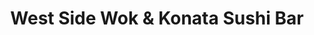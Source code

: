 ---
layout: place
title: "West Side Wok & Konata Sushi Bar"
permalink: /new-york/new-york/west-side-wok-konata-sushi-bar.html
stateAbbr: NY
stateName: New York
cityName: New York
seo:
  name: "West Side Wok & Konata Sushi Bar"
  type: Restaurant
  links: https://www.westsidewok.com/
description: "Looking for sushi in New York, New York? Check out West Side Wok & Konata Sushi Bar for a delightful Japanese dining experience. Enjoy a variety of sushi and..."
place_id: ChIJVYvJZV5ZwokRB_UCppYi50w
photos:
  - name: >-
      places/ChIJVYvJZV5ZwokRB_UCppYi50w/photos/AeeoHcKFNTrThDKeGcO9cguaBwL9o7wR2f248FVMorx4ijX34zniLs_v7jI9-mbrCEO33SHdD0X0eNgMiVdUmE5WNP0m41PH0Cxj7z1sZCgu0RzGKZGYRN1ZpPATIXYK6YuLUbgmuhPDIvcfcmnMX1fCn2TlCivMt_OsTXDwtBCsiM-ikrgrGeI0NZ2WlDF2kG221YO5Flq10xOoQ07awvtDG83bejqST-68KGsEbPvrpuCeX3DRkahHuZCOHXZim5hT5Yd5DWEntxwXdf8b92tFaYtXrxakhIst8cG4PyoZ4zLXuE4ZCvG2lfTWdVn75WlbJvhFPTnzyl4GREPmyaOz_eFuxnBRbny63aqLir_ALJgjKXVeB9yvEjM5_NQGjdrp4l3ILDfnpj-itweViXzrFUBMD4SUnj2zB27eBJ_jA4F4mAU
    widthPx: 4032
    heightPx: 3024
    authorAttributions:
      - displayName: Yaakov Bressler
        uri: https://maps.google.com/maps/contrib/109315771636698201791
        photoUri: >-
          https://lh3.googleusercontent.com/a-/ALV-UjW8rYqNtE6hYULT3s-8XbgBwGCmP1mu3sZRck-mXNgemGDcCxiE=s100-p-k-no-mo
    flagContentUri: >-
      https://www.google.com/local/imagery/report/?cb_client=maps_api_places.places_api&image_key=!1e10!2sCIHM0ogKEICAgICGxsuNxwE&hl=en-US
    googleMapsUri: >-
      https://www.google.com/maps/place//data=!3m4!1e2!3m2!1sCIHM0ogKEICAgICGxsuNxwE!2e10!4m2!3m1!1s0x89c2595e65c98b55:0x4ce72296a602f507
  - name: >-
      places/ChIJVYvJZV5ZwokRB_UCppYi50w/photos/AeeoHcIPcaseX5LeR-RTb9trU4zQ5O2peQGDqlvAxGzJnqXr1lN-X7ffFvTCfqK5jlFhDbW9rtmlSajju_efKXaPq9kMa9hC-mcjID_T-D7PRsZVxn6NmCnQ3ZzrB57uNiAxIpRyIQD1o3Zsd1STQllQ8CJXb2lT48QckifmE80SAYExKozAasnnF1gL8gYe8bYTdzwfiaaDlhHZxh7ZM_2f56C2kbnCOuA_3l92_N6s6nIJVeK6QEECRn_rGB3vhVhH3cSAufOpcBLaPyeutOHP6T2XV0Dblzd2gat_OaOGxFMDKw
    widthPx: 800
    heightPx: 800
    authorAttributions:
      - displayName: West Side Wok & Konata Sushi Bar
        uri: https://maps.google.com/maps/contrib/102064975955569475164
        photoUri: >-
          https://lh3.googleusercontent.com/a/ACg8ocIYO_ink37N4a7wAqKxlubOrXaHEY4xr4PxvEeS4U7w3msWZg=s100-p-k-no-mo
    flagContentUri: >-
      https://www.google.com/local/imagery/report/?cb_client=maps_api_places.places_api&image_key=!1e10!2sAF1QipNRq_LriNv47VN0moDpy4N8w5Zqeg4LUFKjntHd&hl=en-US
    googleMapsUri: >-
      https://www.google.com/maps/place//data=!3m4!1e2!3m2!1sAF1QipNRq_LriNv47VN0moDpy4N8w5Zqeg4LUFKjntHd!2e10!4m2!3m1!1s0x89c2595e65c98b55:0x4ce72296a602f507
  - name: >-
      places/ChIJVYvJZV5ZwokRB_UCppYi50w/photos/AeeoHcJj2sYCsjcaVhLrvR3OylclpKVdLCmDSHkSLAwityDZns8kECMpNGuzUyJcIaJJ2irDcFjXqp7rnzCsw1MS8UiNMET81bXinWcwU1bG_9zwg82v2-GTYBNK2axc1Iyjj629IcwIiinQEWxPVeUZ6KvyP3n2GpETVNJlmCUWcrY5WjPHrBG-8rOrv1g6NnyIzPF6Jwbc64XV9T-rIJBLQn5WWiMGWGYZ5Jjoi9lWRGGZXP71r7rjaA8bH8pwi0uRK_7c1hQBi-kheB0L_DOb6yuGQhtNWpkF1M0128fin7vxWA
    widthPx: 800
    heightPx: 800
    authorAttributions:
      - displayName: West Side Wok & Konata Sushi Bar
        uri: https://maps.google.com/maps/contrib/102064975955569475164
        photoUri: >-
          https://lh3.googleusercontent.com/a/ACg8ocIYO_ink37N4a7wAqKxlubOrXaHEY4xr4PxvEeS4U7w3msWZg=s100-p-k-no-mo
    flagContentUri: >-
      https://www.google.com/local/imagery/report/?cb_client=maps_api_places.places_api&image_key=!1e10!2sAF1QipPqn46HSuWqYFXZjGDq-YKZVr5grK6SxSsgRB7e&hl=en-US
    googleMapsUri: >-
      https://www.google.com/maps/place//data=!3m4!1e2!3m2!1sAF1QipPqn46HSuWqYFXZjGDq-YKZVr5grK6SxSsgRB7e!2e10!4m2!3m1!1s0x89c2595e65c98b55:0x4ce72296a602f507
  - name: >-
      places/ChIJVYvJZV5ZwokRB_UCppYi50w/photos/AeeoHcKH-gd_3WStjYjsoqCDDp_1FRjQnt1sblTHLeucrvIlzU9ANG0msdLKK8UI3CPwPksxb2iQjVFUt9QXtX9ps57_ou4GfBd79kDvKP--8fccUzD6XnUSC17V3QvMQnXoUs-q5E9RRa3OGcBdFdfnMo_Fc4MQO88iZoP6D_PwD6EdVuGE0Q_vZFcVwMUx7HqyEsyQpAM_rb6N1EwYj1dYdRjPpnIzDWyXG5cCP6NvSQW2ujPP8ZWD9BOEi9y3cEG19nEABYwFrgZ0XXWVkTXwPEEelFwaTdXIXgQi9_pNmC4Nrg
    widthPx: 800
    heightPx: 800
    authorAttributions:
      - displayName: West Side Wok & Konata Sushi Bar
        uri: https://maps.google.com/maps/contrib/102064975955569475164
        photoUri: >-
          https://lh3.googleusercontent.com/a/ACg8ocIYO_ink37N4a7wAqKxlubOrXaHEY4xr4PxvEeS4U7w3msWZg=s100-p-k-no-mo
    flagContentUri: >-
      https://www.google.com/local/imagery/report/?cb_client=maps_api_places.places_api&image_key=!1e10!2sAF1QipNydxZ5aXWY2N_y4YbqBWn_ITAOTKLqXibsVS35&hl=en-US
    googleMapsUri: >-
      https://www.google.com/maps/place//data=!3m4!1e2!3m2!1sAF1QipNydxZ5aXWY2N_y4YbqBWn_ITAOTKLqXibsVS35!2e10!4m2!3m1!1s0x89c2595e65c98b55:0x4ce72296a602f507
  - name: >-
      places/ChIJVYvJZV5ZwokRB_UCppYi50w/photos/AeeoHcITNNvnxVu-ib2z7PCwJO6GS89x0vmNogoJy9yrxs1GLoELUzrFQiYJcdRCJ7J0oDBlLFt2E6th96ZmJ2gDKXVENx7k1GRa7JwYJvgbxAOHmsQ_AJsJAOuefPBbscopiAWLRxaMUU0z333BA8tiQIt12B3P0AjoF0scYZ35mv3htzyRMR6uh1V0UU8xiYq-59rTk9g-Rld5twIVom5RXOo2wdGlirvzlEeXS9VwE9l8fRixfo2O8vbWt7HwgtVL95hVx7kk95p5-slI5B5TB1k-QezqAtweJ29hOh9kudeKZA
    widthPx: 800
    heightPx: 800
    authorAttributions:
      - displayName: West Side Wok & Konata Sushi Bar
        uri: https://maps.google.com/maps/contrib/102064975955569475164
        photoUri: >-
          https://lh3.googleusercontent.com/a/ACg8ocIYO_ink37N4a7wAqKxlubOrXaHEY4xr4PxvEeS4U7w3msWZg=s100-p-k-no-mo
    flagContentUri: >-
      https://www.google.com/local/imagery/report/?cb_client=maps_api_places.places_api&image_key=!1e10!2sAF1QipPsa21qdIixmf1nCwIVkphkDw-kfeoOuNpiu290&hl=en-US
    googleMapsUri: >-
      https://www.google.com/maps/place//data=!3m4!1e2!3m2!1sAF1QipPsa21qdIixmf1nCwIVkphkDw-kfeoOuNpiu290!2e10!4m2!3m1!1s0x89c2595e65c98b55:0x4ce72296a602f507
  - name: >-
      places/ChIJVYvJZV5ZwokRB_UCppYi50w/photos/AeeoHcJRpsF3i8tb8QUOjA2ZMgs5b2GizQYwZiTTHCxrZf8U3D9J15wEEgPkILnHD9V9Td5Eb6u5Iam8CB4u0mXelDCIE6MzLnrl9CIjzmDGA60MjLUuZs_qHPAexjq11XwEBCY8WbQKiwRGi_Un2Ccb2bN6kd-ImhHn0KrbkUfr97VwAaxVwgFAL3k4Ec68vy-NA-xnf7t7hA3Isp4_76ePvNenY5pV9h_dUfiDGlctSe8aT93PEx4TSyKdH-jwRMBvoz5kOUoxGwadP79ngfRopZsD0odUnbxGuCMk6kvQvxtgKg
    widthPx: 800
    heightPx: 800
    authorAttributions:
      - displayName: West Side Wok & Konata Sushi Bar
        uri: https://maps.google.com/maps/contrib/102064975955569475164
        photoUri: >-
          https://lh3.googleusercontent.com/a/ACg8ocIYO_ink37N4a7wAqKxlubOrXaHEY4xr4PxvEeS4U7w3msWZg=s100-p-k-no-mo
    flagContentUri: >-
      https://www.google.com/local/imagery/report/?cb_client=maps_api_places.places_api&image_key=!1e10!2sAF1QipM6PaW5o78Q7bJYcZuFQU-9yaV27xDf7DC49Pz4&hl=en-US
    googleMapsUri: >-
      https://www.google.com/maps/place//data=!3m4!1e2!3m2!1sAF1QipM6PaW5o78Q7bJYcZuFQU-9yaV27xDf7DC49Pz4!2e10!4m2!3m1!1s0x89c2595e65c98b55:0x4ce72296a602f507
  - name: >-
      places/ChIJVYvJZV5ZwokRB_UCppYi50w/photos/AeeoHcJNAGZXnyuEj5jIfW3JBXNl0Osvea-GzRy5dQnIB1I1TfInaBMQzpDNpSHEOz-BOqJHN1331pZvTf5smxZCHUCNOaRLO_puyosmAZzpO7mkMn986tvZ9l7opUtWQMkSMluU-p3YURJ3tUobkzArpgS9SyYFTluh6agz70MZtrwTdBGVt8gkDIsXuGZD0cev183TJvVPCuVcq4rAri2hgIw7S0arEFTdHddfbbqqGTdOVsguI-GpE1c3JvovIUv0czwnO_77EH_glxHzZseUWqC13db32zqffNGWmslufLEt1Q
    widthPx: 800
    heightPx: 800
    authorAttributions:
      - displayName: West Side Wok & Konata Sushi Bar
        uri: https://maps.google.com/maps/contrib/102064975955569475164
        photoUri: >-
          https://lh3.googleusercontent.com/a/ACg8ocIYO_ink37N4a7wAqKxlubOrXaHEY4xr4PxvEeS4U7w3msWZg=s100-p-k-no-mo
    flagContentUri: >-
      https://www.google.com/local/imagery/report/?cb_client=maps_api_places.places_api&image_key=!1e10!2sAF1QipP1qIBuGOQZPmSmzb4hTS5p4YxDrZ__rH7pjKFH&hl=en-US
    googleMapsUri: >-
      https://www.google.com/maps/place//data=!3m4!1e2!3m2!1sAF1QipP1qIBuGOQZPmSmzb4hTS5p4YxDrZ__rH7pjKFH!2e10!4m2!3m1!1s0x89c2595e65c98b55:0x4ce72296a602f507
  - name: >-
      places/ChIJVYvJZV5ZwokRB_UCppYi50w/photos/AeeoHcLSgVKAhI-SGVN66RWryL5eAft26pu_JcA87Vvjj4yPEU8CXU0KeO4KC3UBGGlD-zPwufKyw6C_ta9-QowNZ8LT6R7n6_hrqIuVNPXdQNHs3VISaHDkX48uuu5gieySI_9JKz2pdhjZYJMxFQuimdSd90fIaWTadHBYKKdHcmEn-rRO1PfKxl6Szz_y5s04QTlT3iWfFXomQWgcbGW_giSccsamhUAturYcfaz9X6iS-AmyukyGPo0c9GSzVpa0K-mXScfFDDYFGqLutAH4tWCbm5Por9eeveUqalukX0s3FA
    widthPx: 800
    heightPx: 800
    authorAttributions:
      - displayName: West Side Wok & Konata Sushi Bar
        uri: https://maps.google.com/maps/contrib/102064975955569475164
        photoUri: >-
          https://lh3.googleusercontent.com/a/ACg8ocIYO_ink37N4a7wAqKxlubOrXaHEY4xr4PxvEeS4U7w3msWZg=s100-p-k-no-mo
    flagContentUri: >-
      https://www.google.com/local/imagery/report/?cb_client=maps_api_places.places_api&image_key=!1e10!2sAF1QipO9LYWZtxetllIiv3s9p1veSTtl-VOR0jIW46qB&hl=en-US
    googleMapsUri: >-
      https://www.google.com/maps/place//data=!3m4!1e2!3m2!1sAF1QipO9LYWZtxetllIiv3s9p1veSTtl-VOR0jIW46qB!2e10!4m2!3m1!1s0x89c2595e65c98b55:0x4ce72296a602f507
  - name: >-
      places/ChIJVYvJZV5ZwokRB_UCppYi50w/photos/AeeoHcLTDouyP6eg1BHinA_X-tdiV04PTo3_dp_njkwchOBPaIiXfF-q79LJUNAtvFnzv_O5KXFQLXv_5AhtJF8_FeuvXzZk0vn_81HtRiWyN4QUVqHQnHZth75MYIRYDjLft3BZhGB6Kdl0eTkd4WwhN3kbOzZwRaGFzOnbpqWEZWH5ZSfVJoNYGWG3pruFNblFiQhxCGS5QESlFL602G7JIorTMsIIp51Z4-yjP8jfnAy25NH8CMhVMuAlKQ0sYg_CPxT3oNSmMsidRgGYiJzuc5qpDidO0P9tB-gt5qj-kXsEEq1YKfQ2qU4UwfYpjIzEVuTZ_2hzlHMGDOI9LB5sQp_9oF_sg-9w6JgZAupGxtEEuKaegBjBUCgSvlN3inChdbPMX7bq_xLSmWfCoNR9anBX3iI8nG7yvvbDxWr_K5tnkbw
    widthPx: 3024
    heightPx: 4032
    authorAttributions:
      - displayName: Shelly
        uri: https://maps.google.com/maps/contrib/109264769655137300548
        photoUri: >-
          https://lh3.googleusercontent.com/a-/ALV-UjUf658NUNaoNgbrhD4ae7NG6_QPUlr3SkkFRywA-eg4dFcIrZW-=s100-p-k-no-mo
    flagContentUri: >-
      https://www.google.com/local/imagery/report/?cb_client=maps_api_places.places_api&image_key=!1e10!2sCIHM0ogKEICAgICq5cb79wE&hl=en-US
    googleMapsUri: >-
      https://www.google.com/maps/place//data=!3m4!1e2!3m2!1sCIHM0ogKEICAgICq5cb79wE!2e10!4m2!3m1!1s0x89c2595e65c98b55:0x4ce72296a602f507
  - name: >-
      places/ChIJVYvJZV5ZwokRB_UCppYi50w/photos/AeeoHcK9nCPMu7s1ta3vJ8-YGIG4gpbBwMq4akqdHgOWDsfcd5CgYU6rVqiWSexVMBSykyeIG_vmAOqr4VDXkA36RNlT8mAHl11PpJzJG2zDFG7_ZtDi-FJgZH6ij5p1_IF2XKKwELJM_HDD5w5KNWUaYvGIgoiqfaGhOvXmY1jcHMg2n-OSP-nMrAQTk0vbAWGqgH_I02-Y8FaK0f86YAv1_Z1qKRpWQN4Oo7XosHjUpDbCQQOyvuLgp7-Aa6pxZPTB2n8rwe6xQ1KxmXrEpFZWt5DmCmb78kJcN3g4zcMIXmXlTw
    widthPx: 800
    heightPx: 800
    authorAttributions:
      - displayName: West Side Wok & Konata Sushi Bar
        uri: https://maps.google.com/maps/contrib/102064975955569475164
        photoUri: >-
          https://lh3.googleusercontent.com/a/ACg8ocIYO_ink37N4a7wAqKxlubOrXaHEY4xr4PxvEeS4U7w3msWZg=s100-p-k-no-mo
    flagContentUri: >-
      https://www.google.com/local/imagery/report/?cb_client=maps_api_places.places_api&image_key=!1e10!2sAF1QipPo6gkfWit9CQ7OgMnHDBARaYBRYVbN3cbsUE2a&hl=en-US
    googleMapsUri: >-
      https://www.google.com/maps/place//data=!3m4!1e2!3m2!1sAF1QipPo6gkfWit9CQ7OgMnHDBARaYBRYVbN3cbsUE2a!2e10!4m2!3m1!1s0x89c2595e65c98b55:0x4ce72296a602f507
address: 691 Amsterdam Ave, New York, NY 10025, USA
street: 691 Amsterdam Ave
city: New York
state: NY
zip: '10025'
country: USA
neighborhood: null
latitude: '40.792373'
longitude: '-73.971384'
accessibility_options:
  wheelchairAccessibleParking: false
  wheelchairAccessibleEntrance: true
business_status: OPERATIONAL
name: West Side Wok & Konata Sushi Bar
google_maps_links:
  directionsUri: >-
    https://www.google.com/maps/dir//''/data=!4m7!4m6!1m1!4e2!1m2!1m1!1s0x89c2595e65c98b55:0x4ce72296a602f507!3e0
  placeUri: https://maps.google.com/?cid=5541435896928335111
  writeAReviewUri: >-
    https://www.google.com/maps/place//data=!4m3!3m2!1s0x89c2595e65c98b55:0x4ce72296a602f507!12e1
  reviewsUri: >-
    https://www.google.com/maps/place//data=!4m4!3m3!1s0x89c2595e65c98b55:0x4ce72296a602f507!9m1!1b1
  photosUri: >-
    https://www.google.com/maps/place//data=!4m3!3m2!1s0x89c2595e65c98b55:0x4ce72296a602f507!10e5
primary_type: Restaurant
opening_hours:
  regular: null
  current: null
secondary_opening_hours:
  regular:
    weekdayDescriptions: null
    type: null
  current:
    weekdayDescriptions: null
    type: null
phone: (212) 222-2373
price_level: PRICE_LEVEL_MODERATE
price_range: $20 &ndash; $30
rating: '4.3'
rating_count: 57
website: https://www.westsidewok.com/
reviews: null
parking_options: null
payment_options: null
allow_dogs: null
curbside_pickup: null
delivery: null
dine_in: null
good_for_children: null
good_for_groups: null
good_for_sports: null
live_music: null
menu_for_children: null
outdoor_seating: null
reservable: null
restroom: null
serves_beer: null
serves_breakfast: null
serves_brunch: null
serves_cocktails: null
serves_coffee: null
serves_dinner: null
serves_dessert: null
serves_lunch: null
serves_vegetarian_food: null
serves_wine: null
takeout: null
summary: null

---